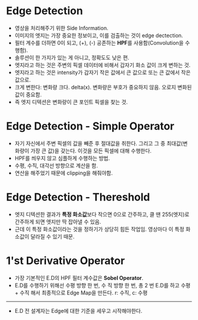# Edge Detection
- 영상을 처리해주기 위한 Side Information.
- 이미지의 엣지는 가장 중요한 정보이고, 이를 검출하는 것이 edge dectection.
- 필터 계수를 더하면 0이 되고, (+), (-) 공존하는 **HPF**를 사용함(Convolution을 수행함).
- 솔루션이 한 가지가 있는 게 아니고, 정확도도 낮은 편.
- 엣지라고 하는 것은 주변의 픽셀 데이터에 비해서 갑자기 화소 값이 크게 변하는 것.
- 엣지라고 하는 것은 intensity가 갑자기 작은 값에서 큰 값으로 또는 큰 값에서 작은 값으로.
- 크게 변한다: 변화량 크다. delta(x). 변화량은 부호가 중요하지 않음. 오로지 변화된 값이 중요함.
- 즉 엣지 디텍션은 변화량이 큰 포인트 픽셀을 찾는 것.
# Edge Detection - Simple Operator
- 자기 자신에서 주변 픽셀의 값을 빼준 후 절대값을 취한다. 그리고 그 중 최대값(변화량이 가장 큰 값)을 갖는다. 이것을 모든 픽셀에 대해 수행한다.
- HPF를 씌우지 않고 심플하게 수행하는 방법.
- 수평, 수직, 대각선 방향으로 계산을 함.
- 연산을 해주었기 때문에 clipping을 해줘야함.
# Edge Detection - Thereshold
- 엣지 디텍션한 결과가 **특정 화소값**보다 작으면 0으로 간주하고, 클 땐 255(엣지)로 간주하게 되면 엣지만 딱 잡아낼 수 있음.
- 근데 이 특정 화소값이라는 것을 정하기가 상당히 힘든 작업임. 영상마다 이 특정 화소값이 달라질 수 있기 때문.
# 1'st Derivative Operator
- 가장 기본적인 E.D의 HPF 필터 계수값은 **Sobel Operator**.
- E.D를 수행하기 위해선 수평 방향 한 번, 수 직 방향 한 번, 총 2 번 E.D를 하고 수평 + 수직 해서 최종적으로 Edge Map을 만든다. r: 수직, c: 수평
---
- E.D 전 설계자는 Edge에 대한 기준을 세우고 시작해야한다.